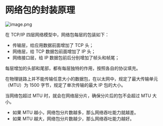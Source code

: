 # 网络包的封装原理

![image.png](https://s2.loli.net/2025/07/17/o9fXUpM8tbDnrAO.png)

在 TCP/IP 四层网络模型中，网络包每层的包装如下：

- 传输层，给应用数据前面增加了 TCP 头；
- 网络层，给 TCP 数据包前面增加了 IP 头；
- 网络接口层，给 IP 数据包前后分别增加了帧头和帧尾；

每层增加的头部和尾部，都有每层独特的作用，按照各自的协议填充。

在物理链路上并不能传输任意大小的数据包，在以太网中，规定了最大传输单元（MTU）为 1500 字节，规定了单次传输的最大 IP 包的大小。

当网络包超过 MTU 时，就会在网络层分片，确保分片后的包不会超过 MTU 大小。

- 如果 MTU 越小，网络包分片数越多，那么网络吞吐能力就越差。
- 如果 MTU 越大，网络包分片数越少，那么网络吞吐能力越好。